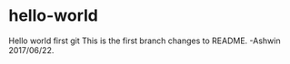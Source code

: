 # hello-world
Hello world first git 
This is the first branch changes to README. -Ashwin 2017/06/22.

